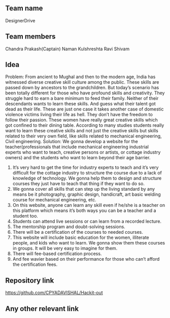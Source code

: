 ## Team name
DesignerDrive
## Team members

Chandra Prakash(Captain)
Naman Kulshreshta
Ravi
Shivam

## Idea
Problem:
From ancient to Mughal and then to the modern age, India has witnessed diverse creative
skill culture among the public. These skills are passed down by ancestors to the
grandchildren.
But today’s scenario has been totally different for those who have profound skills and
creativity. They struggle hard to earn a bare minimum to feed their family. Neither of their
descendants wants to learn these skills. And guess what their talent got dead as their life.
These are just one case it takes another case of domestic violence victims living their life as
hell. They don’t have the freedom to follow their passion. These women have really great
creative skills which got confined to their dining table.
According to many studies students really want to learn these creative skills and not just the
creative skills but skills related to their very own field, like skills related to mechanical
engineering, Civil engineering.
Solution:
We gonna develop a website for the teacher(professionals that include mechanical
engineering industrial experts who want to teach, creative persons or artists, or cottage
industry owners) and the students who want to learn beyond their age barrier.
1. It’s very hard to get the time for industry experts to teach and it’s very difficult for the
cottage industry to structure the course due to a lack of knowledge of technology. We
gonna help them to design and structure courses they just have to teach that thing if they
want to do so.
2. We gonna cover all skills that can step up the living standard by any means be it
photography, graphic design, handicraft, art basic welding course for mechanical
engineering, etc.
3. On this website, anyone can learn any skill even if he/she is a teacher on this platform
which means it’s both ways you can be a teacher and a student too.
4. Students can attend live sessions or can learn from a recorded lecture.
5. The mentorship program and doubt-solving sessions.
6. There will be a certification of the courses to needed courses.
7. This website will include basic education for the women, illiterate people, and kids who
want to learn. We gonna show them these courses in groups. It will be very easy to
imagine for them.
8. There will fee-based certification process.
9. And fee wavier based on their performance for those who can’t afford the certification
fees.

## Repository link
https://github.com/CPYADAVISHAL/Hackit-out

## Any other relevant link

